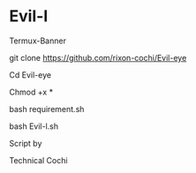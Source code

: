 # Evil-I
Termux-Banner

git clone  https://github.com/rixon-cochi/Evil-eye

Cd Evil-eye

Chmod +x *

bash requirement.sh

bash Evil-l.sh

Script by

Technical Cochi



